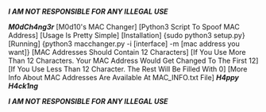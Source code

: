*************************I AM NOT RESPONSIBLE FOR ANY ILLEGAL USE*************************

***********************M0dCh4ng3r***********************
[M0d10's MAC Changer]
[Python3 Script To Spoof MAC Address]
[Usage Is Pretty Simple]
[Installation]
  {sudo python3 setup.py}
[Running]
  {python3 macchanger.py -i [interface] -m [mac address you want]}
[MAC Addresses Should Contain 12 Characters]
[If You Use More Than 12 Characters. Your MAC Address Would Get Changed To The First 12]
[If You Use Less Than 12 Character. The Rest Will Be Filled With 0]
[More Info About MAC Addresses Are Available At MAC_INFO.txt File]
***********************H4ppy H4ck1ng***********************

*************************I AM NOT RESPONSIBLE FOR ANY ILLEGAL USE*************************
